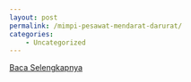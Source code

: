 ```yaml
---
layout: post
permalink: /mimpi-pesawat-mendarat-darurat/
categories:
    - Uncategorized
---
```


[Baca Selengkapnya](/09)
